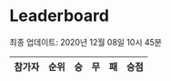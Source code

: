 # Leaderboard
최종 업데이트: 2020년 12월 08일 10시 45분




| 참가자 | 순위 | 승 | 무 | 패 | 승점 |
|:---:|:---:|:---:|:---:|:---:|:---:|